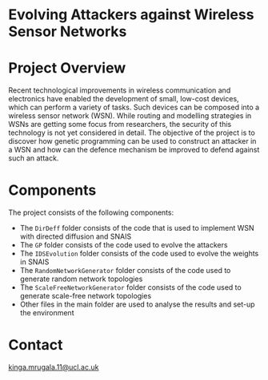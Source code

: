 Evolving Attackers against Wireless Sensor Networks
================
# Project Overview
Recent technological improvements in wireless communication and electronics have enabled the development of small, low-cost devices, which can perform a variety of tasks. Such devices can be composed into a wireless sensor network (WSN). While routing and modelling strategies in WSNs are getting some focus from researchers, the security of this technology is not yet considered in detail. The objective of the project is to discover how genetic programming can be used to construct an attacker in a WSN and how can the defence mechanism be improved to defend against such an attack.

# Components
The project consists of the following components: 
 * The `DirDeff` folder consists of the code that is used to implement 
   WSN with directed diffusion and SNAIS
 * The `GP` folder consists of the code used to evolve the attackers 
 * The `IDSEvolution` folder consists of the code used to evolve the weights in
   SNAIS
 * The `RandomNetworkGenerator` folder consists of the code used to generate 
   random network topologies
 * The `ScaleFreeNetworkGenerator` folder consists of the code used to generate 
   scale-free network topologies
 * Other files in the main folder are used to analyse the results and 
   set-up the environment 

# Contact
kinga.mrugala.11@ucl.ac.uk
